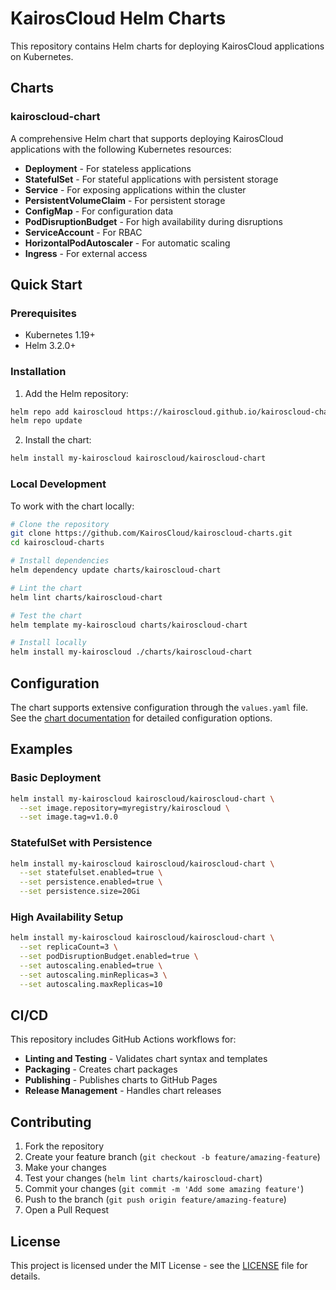# KairosCloud Helm Charts

This repository contains Helm charts for deploying KairosCloud applications on Kubernetes.

## Charts

### kairoscloud-chart

A comprehensive Helm chart that supports deploying KairosCloud applications with the following Kubernetes resources:

- **Deployment** - For stateless applications
- **StatefulSet** - For stateful applications with persistent storage
- **Service** - For exposing applications within the cluster
- **PersistentVolumeClaim** - For persistent storage
- **ConfigMap** - For configuration data
- **PodDisruptionBudget** - For high availability during disruptions
- **ServiceAccount** - For RBAC
- **HorizontalPodAutoscaler** - For automatic scaling
- **Ingress** - For external access

## Quick Start

### Prerequisites

- Kubernetes 1.19+
- Helm 3.2.0+

### Installation

1. Add the Helm repository:
```bash
helm repo add kairoscloud https://kairoscloud.github.io/kairoscloud-charts/
helm repo update
```

2. Install the chart:
```bash
helm install my-kairoscloud kairoscloud/kairoscloud-chart
```

### Local Development

To work with the chart locally:

```bash
# Clone the repository
git clone https://github.com/KairosCloud/kairoscloud-charts.git
cd kairoscloud-charts

# Install dependencies
helm dependency update charts/kairoscloud-chart

# Lint the chart
helm lint charts/kairoscloud-chart

# Test the chart
helm template my-kairoscloud charts/kairoscloud-chart

# Install locally
helm install my-kairoscloud ./charts/kairoscloud-chart
```

## Configuration

The chart supports extensive configuration through the `values.yaml` file. See the [chart documentation](./charts/kairoscloud-chart/README.md) for detailed configuration options.

## Examples

### Basic Deployment
```bash
helm install my-kairoscloud kairoscloud/kairoscloud-chart \
  --set image.repository=myregistry/kairoscloud \
  --set image.tag=v1.0.0
```

### StatefulSet with Persistence
```bash
helm install my-kairoscloud kairoscloud/kairoscloud-chart \
  --set statefulset.enabled=true \
  --set persistence.enabled=true \
  --set persistence.size=20Gi
```

### High Availability Setup
```bash
helm install my-kairoscloud kairoscloud/kairoscloud-chart \
  --set replicaCount=3 \
  --set podDisruptionBudget.enabled=true \
  --set autoscaling.enabled=true \
  --set autoscaling.minReplicas=3 \
  --set autoscaling.maxReplicas=10
```

## CI/CD

This repository includes GitHub Actions workflows for:

- **Linting and Testing** - Validates chart syntax and templates
- **Packaging** - Creates chart packages
- **Publishing** - Publishes charts to GitHub Pages
- **Release Management** - Handles chart releases

## Contributing

1. Fork the repository
2. Create your feature branch (`git checkout -b feature/amazing-feature`)
3. Make your changes
4. Test your changes (`helm lint charts/kairoscloud-chart`)
5. Commit your changes (`git commit -m 'Add some amazing feature'`)
6. Push to the branch (`git push origin feature/amazing-feature`)
7. Open a Pull Request

## License

This project is licensed under the MIT License - see the [LICENSE](LICENSE) file for details.